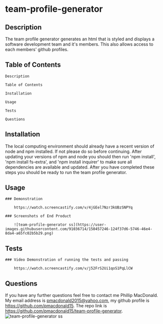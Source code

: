 # team-profile-generator

## Description

The team profile generator generates an html that is styled and displays a software development team and it's members. This also allows access to each members' github profiles.

## Table of Contents

    Description

    Table of Contents

    Installation 

    Usage

    Tests

    Questions

## Installation

The local computing environment should already have a recent version of node and npm installed. If not please do so before continuing. After updating your versions of npm and node you should then run 'npm install', 'npm install fs-extra', and 'npm install inquirer' to make sure all dependencies are available and updated. After you have completed these steps you should be ready to run the team profile generator.

## Usage

    ### Demonstration

        https://watch.screencastify.com/v/4jGEel7Nzr3kUBzSNPYq

    ### Screenshots of End Product
    
        ![team-profile-generator ss](https://user-images.githubusercontent.com/91036714/150457246-124f37d6-5746-46e4-8da4-a65fc02b5b29.png)    

## Tests

    ### Video Demonstration of running the tests and passing
    
        https://watch.screencastify.com/v/j52FrS2Ui1qoS1PqLlCW

## Questions

If you have any further questions feel free to contact me Phillip MacDonald. My email address is pmacdonald2015@yahoo.com, my github profile is https://github.com/pmacdonald15. The repo link is https://github.com/pmacdonald15/team-profile-generator.
![team-profile-generator ss](https://user-images.githubusercontent.com/91036714/150457246-124f37d6-5746-46e4-8da4-a65fc02b5b29.png)
